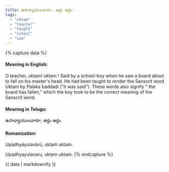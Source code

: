```yaml
---
title: ఉపాధ్యాయులవారూ, ఉక్తం ఉక్తం.
tags:
  - "uktam"
  - "teacher"
  - "taught"
  - "school"
  - "saw"
---
```


{% capture data %}
#### Meaning in English:
O teacher, uktam! uktam !
Said by a school-boy when he saw a board about to fall on his master's head. He had been taught to render the Sanscrit word Uktam by Palaka baddadi ("it was said"). These words also signify " the board has fallen," which the boy took to be the correct meaning of the Sanscrit word.

#### Meaning in Telugu:
ఉపాధ్యాయులవారూ, ఉక్తం ఉక్తం.

#### Romanization:
Upādhyāyulavārū, uktaṁ uktaṁ.

Upadhyayulavaru, uktam uktam.
{% endcapture %}

{{ data | markdownify }}

